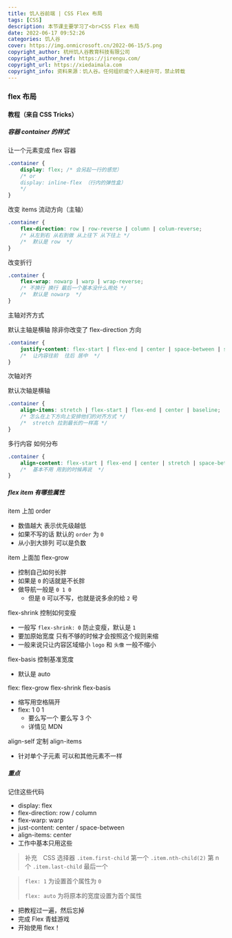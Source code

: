 ```yaml
---
title: 饥人谷前端 | CSS Flex 布局
tags: [CSS]
description: 本节课主要学习了<br>CSS Flex 布局
date: 2022-06-17 09:52:26
categories: 饥人谷
cover: https://img.onmicrosoft.cn/2022-06-15/5.png
copyright_author: 杭州饥人谷教育科技有限公司
copyright_author_href: https://jirengu.com/
copyright_url: https://xiedaimala.com
copyright_info: 资料来源：饥人谷。任何组织或个人未经许可，禁止转载
---
```

### flex 布局

#### 教程（来自 CSS Tricks）

##### 容器 container 的样式

让一个元素变成 flex 容器

```CSS
.container {
    display: flex; /* 会另起一行的感觉）
    /* or 
    display: inline-flex （行内的弹性盒）
    */
}
```

改变 items 流动方向（主轴）

```CSS
.container {
    flex-direction: row | row-reverse | column | colum-reverse;
    /* 从左到右 从右到做 从上往下 从下往上 */
    /*  默认是 row  */
}
```

改变折行

```CSS
.container {
    flex-wrap: nowarp | warp | wrap-reverse;
    /* 不换行 换行 最后一个基本没什么用处 */
    /*  默认是 nowarp  */
}
```

主轴对齐方式

默认主轴是横轴
除非你改变了 flex-direction 方向
```CSS
.container {
    justify-content: flex-start | flex-end | center | space-between | space-around | space-evenly;
    /*  让内容往前  往后 居中  */
}
```

次轴对齐

默认次轴是横轴

```CSS
.container {
    align-items: stretch | flex-start | flex-end | center | baseline;
    /* 怎么在上下方向上安排他们的对齐方式 */
    /*  stretch 拉到最长的一样高 */
}
```

多行内容
如何分布

```CSS
.container {
    align-content: flex-start | flex-end | center | stretch | space-between | space-around;
    /*  基本不用 用到的时候再说  */
}
```

##### flex item 有哪些属性

item 上加 order

- 数值越大 表示优先级越低
- 如果不写的话 默认的 `order` 为 `0`
- 从小到大排列 可以是负数

item 上面加 flex-grow

- 控制自己如何长胖
- 如果是 `0` 的话就是不长胖
- 做导航一般是 `0 1 0`
  - 但是 `0` 可以不写，也就是说多余的给 `2` 号

flex-shrink 控制如何变瘦

- 一般写 `flex-shrink: 0` 防止变瘦，默认是 `1`
- 要加原始宽度 只有不够的时候才会按照这个规则来缩
- 一般来说只让内容区域缩小 `logo` 和 `头像` 一般不缩小

flex-basis 控制基准宽度

- 默认是 auto

flex: flex-grow flex-shrink flex-basis

- 缩写用空格隔开
- flex: 1 0 1
  - 要么写一个 要么写 3 个
  - 详情见 MDN

align-self 定制 align-items

- 针对单个子元素 可以和其他元素不一样

##### 重点

记住这些代码

- display: flex
- flex-direction: row / column
- flex-warp: warp
- just-content: center / space-between
- align-items: center
- 工作中基本只用这些

> 补充　CSS 选择器
> `.item.first-child` 第一个
> `.item.nth-child(2)` 第 n 个
> `.item.last-child` 最后一个

> `flex: 1` 为设置首个属性为 `0`
>
> `flex: auto` 为将原本的宽度设置为首个属性


- 把教程过一遍，然后忘掉
- 完成 Flex 青蛙游戏
- 开始使用 flex！